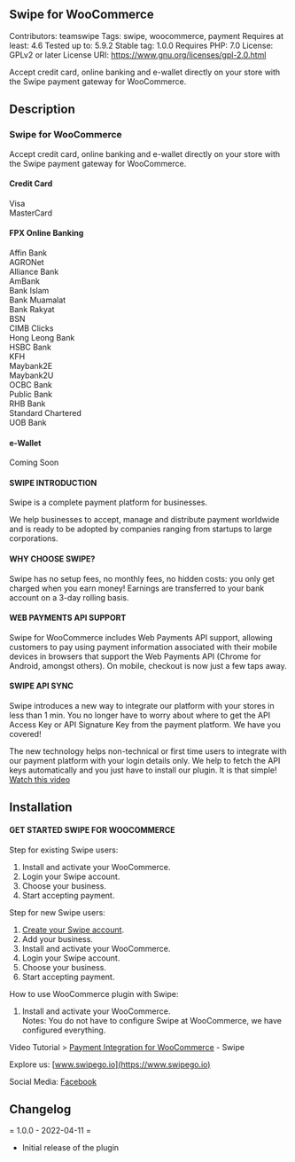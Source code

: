 ## Swipe for WooCommerce
Contributors: teamswipe
Tags: swipe, woocommerce, payment
Requires at least: 4.6
Tested up to: 5.9.2
Stable tag: 1.0.0
Requires PHP: 7.0
License: GPLv2 or later
License URI: https://www.gnu.org/licenses/gpl-2.0.html

Accept credit card, online banking and e-wallet directly on your store with the Swipe payment gateway for WooCommerce.

## Description

### Swipe for WooCommerce

Accept credit card, online banking and e-wallet directly on your store with the Swipe payment gateway for WooCommerce.

#### Credit Card
Visa  
MasterCard

#### FPX Online Banking
Affin Bank  
AGRONet  
Alliance Bank  
AmBank  
Bank Islam  
Bank Muamalat  
Bank Rakyat  
BSN  
CIMB Clicks  
Hong Leong Bank  
HSBC Bank  
KFH  
Maybank2E  
Maybank2U  
OCBC Bank  
Public Bank  
RHB Bank  
Standard Chartered  
UOB Bank  

#### e-Wallet 
Coming Soon

#### SWIPE INTRODUCTION
Swipe is a complete payment platform for businesses.

We help businesses to accept, manage and distribute payment worldwide and is ready to be adopted by companies ranging from startups to large corporations.

#### WHY CHOOSE SWIPE?
Swipe has no setup fees, no monthly fees, no hidden costs: you only get charged when you earn money! Earnings are transferred to your bank account on a 3-day rolling basis.

#### WEB PAYMENTS API SUPPORT
Swipe for WooCommerce includes Web Payments API support, allowing customers to pay using payment information associated with their mobile devices in browsers that support the Web Payments API (Chrome for Android, amongst others). On mobile, checkout is now just a few taps away.

#### SWIPE API SYNC
Swipe introduces a new way to integrate our platform with your stores in less than 1 min. You no longer have to worry about where to get the API Access Key or API Signature Key from the payment platform. We have you covered! 

The new technology helps non-technical or first time users to integrate with our payment platform with your login details only. We help to fetch the API keys automatically and you just have to install our plugin. It is that simple! [Watch this video](https://www.youtube.com/watch?v=9mhcNP-xKWg)

## Installation

#### GET STARTED SWIPE FOR WOOCOMMERCE

Step for existing Swipe users:
1. Install and activate your WooCommerce.
2. Login your Swipe account.
3. Choose your business.
4. Start accepting payment.

Step for new Swipe users:
1. [Create your Swipe account](https://app.swipego.io/register).
2. Add your business.
3. Install and activate your WooCommerce.
4. Login your Swipe account.
5. Choose your business.
6. Start accepting payment.

How to use WooCommerce plugin with Swipe:
1. Install and activate your WooCommerce.  
Notes: You do not have to configure Swipe at WooCommerce, we have configured everything.

Video Tutorial > [Payment Integration for WooCommerce](https://www.youtube.com/watch?v=9mhcNP-xKWg) - Swipe

Explore us: [www.swipego.io](https://www.swipego.io)

Social Media: [Facebook](https://www.facebook.com/swipego/)

## Changelog

= 1.0.0 - 2022-04-11 =
- Initial release of the plugin
